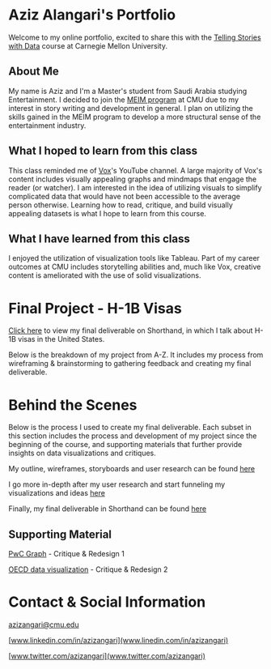 # Aziz Alangari's Portfolio
Welcome to my online portfolio, excited to share this with the <a href="https://api.heinz.cmu.edu/courses_api/course_detail/94-870" target="_blank">Telling Stories with Data</a> course at Carnegie Mellon University.

## About Me
My name is Aziz and I'm a Master's student from Saudi Arabia studying Entertainment. I decided to join the <a href="https://www.heinz.cmu.edu/programs/entertainment-industry-management-master/" target="_blank">MEIM program</a> at CMU due to my interest in story writing and development in general. I plan on utilizing the skills gained in the MEIM program to develop a more structural sense of the entertainment industry. 

## What I hoped to learn from this class
This class reminded me of <a href="https://www.youtube.com/channel/UCLXo7UDZvByw2ixzpQCufnA" target="_blank">Vox</a>'s YouTube channel. A large majority of Vox's content includes visually appealing graphs and mindmaps that engage the reader (or watcher). I am interested in the idea of utilizing visuals to simplify complicated data that would have not been accessible to the average person otherwise. Learning how to read, critique, and build visually appealing datasets is what I hope to learn from this course.

## What I have learned from this class
I enjoyed the utilization of visualization tools like Tableau. Part of my career outcomes at CMU includes storytelling abilities and, much like Vox, creative content is ameliorated with the use of solid visualizations. 

# Final Project - H-1B Visas
<a href="https://carnegiemellon.shorthandstories.com/azizangari/index.html" target="_blank">Click here</a> to view my final deliverable on Shorthand, in which I talk about H-1B visas in the United States. 

Below is the breakdown of my project from A-Z. It includes my process from wireframing & brainstorming to gathering feedback and creating my final deliverable.

# Behind the Scenes 
Below is the process I used to create my final deliverable. Each subset in this section includes the process and development of my project since the beginning of the course, and supporting materials that further provide insights on data visualizations and critiques.

My outline, wireframes, storyboards and user research can be found <a href="https://azizaangari.github.io/AzizData/azizpart2" target="_blank">here</a>

I go more in-depth after my user research and start funneling my visualizations and ideas <a href="https://azizaangari.github.io/AzizData/part_three" target="_blank">here</a>

Finally, my final deliverable in Shorthand can be found <a href="https://carnegiemellon.shorthandstories.com/azizangari/index.html" target="_blank">here</a>

## Supporting Material

<a href="https://azizaangari.github.io/AzizData/datavis1" target="_blank">PwC Graph</a> - Critique & Redesign 1

<a href="https://azizaangari.github.io/AzizData/datavis2" target="_blank">OECD data visualization</a> - Critique & Redesign 2


# Contact & Social Information

azizangari@cmu.edu

[www.linkedin.com/in/azizangari](www.linedin.com/in/azizangari) 

[www.twitter.com/azizangari](www.twitter.com/azizangari)
